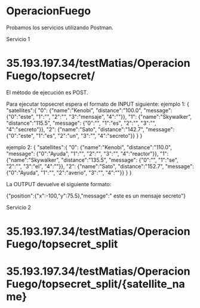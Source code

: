 # OperacionFuego

Probamos los servicios utilizando Postman.

Servicio 1 
# 35.193.197.34/testMatias/OperacionFuego/topsecret/
El método de ejecución es POST.

Para ejecutar topsecret espera el formato de INPUT siguiente:
ejemplo 1:
{
    "satellites":{
                    "0": {"name":"Kenobi", "distance":"100.0", "message": {"0":"este", "1":"", "2":"", "3":"mensaje", "4":""}},
                    "1": {"name":"Skywalker", "distance":"115.5", "message": {"0":"", "1":"es", "2":"", "3":"", "4":"secreto"}},
                    "2": {"name":"Sato", "distance":"142.7", "message": {"0":"este", "1":"es", "2":"un", "3":"", "4":"secreto"}}
                 }
}

ejemplo 2:
{
  "satellites":{
                  "0": {"name":"Kenobi", "distance":"110.0", "message": {"0":"Ayuda", "1":"", "2":"", "3":"", "4":"reactor"}},
                  "1": {"name":"Skywalker", "distance":"135.5", "message": {"0":"", "1":"se", "2":"", "3":"el", "4":""}},
                  "2": {"name":"Sato", "distance":"152.7", "message": {"0":"Ayuda", "1":"", "2":"averio", "3":"", "4":""}}
               }
  }

La OUTPUT devuelve el siguiente formato:

{"position":{"x":-100,"y":75.5},"message":" este es un mensaje secreto"}


Servicio 2
# 35.193.197.34/testMatias/OperacionFuego/topsecret_split
# 35.193.197.34/testMatias/OperacionFuego/topsecret_split/{satellite_name}
